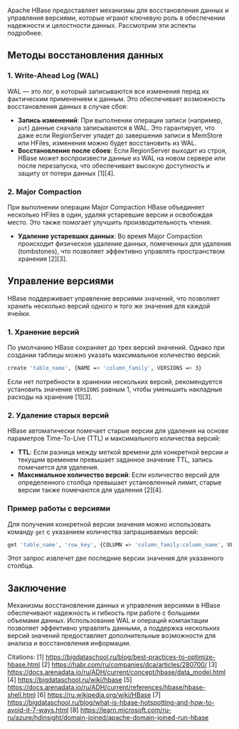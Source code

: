 Apache HBase предоставляет механизмы для восстановления данных и управления версиями, которые играют ключевую роль в обеспечении надежности и целостности данных. Рассмотрим эти аспекты подробнее.

## Методы восстановления данных

### 1. Write-Ahead Log (WAL)
WAL — это лог, в который записываются все изменения перед их фактическим применением к данным. Это обеспечивает возможность восстановления данных в случае сбоя:

- **Запись изменений**: При выполнении операции записи (например, `put`) данные сначала записываются в WAL. Это гарантирует, что даже если RegionServer упадет до завершения записи в MemStore или HFiles, изменения можно будет восстановить из WAL.
- **Восстановление после сбоев**: Если RegionServer выходит из строя, HBase может воспроизвести данные из WAL на новом сервере или после перезапуска, что обеспечивает высокую доступность и защиту от потери данных [1][4].

### 2. Major Compaction
При выполнении операции Major Compaction HBase объединяет несколько HFiles в один, удаляя устаревшие версии и освобождая место. Это также помогает улучшить производительность чтения.

- **Удаление устаревших данных**: Во время Major Compaction происходит физическое удаление данных, помеченных для удаления (tombstones), что позволяет эффективно управлять пространством хранения [2][3].

## Управление версиями

HBase поддерживает управление версиями значений, что позволяет хранить несколько версий одного и того же значения для каждой ячейки.

### 1. Хранение версий
По умолчанию HBase сохраняет до трех версий значений. Однако при создании таблицы можно указать максимальное количество версий:

```bash
create 'table_name', {NAME => 'column_family', VERSIONS => 3}
```

Если нет потребности в хранении нескольких версий, рекомендуется установить значение `VERSIONS` равным 1, чтобы уменьшить накладные расходы на хранение [1][3].

### 2. Удаление старых версий
HBase автоматически помечает старые версии для удаления на основе параметров Time-To-Live (TTL) и максимального количества версий:

- **TTL**: Если разница между меткой времени для конкретной версии и текущим временем превышает заданное значение TTL, запись помечается для удаления.
- **Максимальное количество версий**: Если количество версий для определенного столбца превышает установленный лимит, старые версии также помечаются для удаления [2][4].

### Пример работы с версиями
Для получения конкретной версии значения можно использовать команду `get` с указанием количества запрашиваемых версий:

```bash
get 'table_name', 'row_key', {COLUMN => 'column_family:column_name', VERSIONS => 2}
```

Этот запрос извлечет две последние версии значения для указанного столбца.

## Заключение

Механизмы восстановления данных и управления версиями в HBase обеспечивают надежность и гибкость при работе с большими объемами данных. Использование WAL и операций компактации позволяет эффективно управлять данными, а поддержка нескольких версий значений предоставляет дополнительные возможности для анализа и восстановления информации.

Citations:
[1] https://bigdataschool.ru/blog/best-practices-to-optimize-hbase.html
[2] https://habr.com/ru/companies/dca/articles/280700/
[3] https://docs.arenadata.io/ru/ADH/current/concept/hbase/data_model.html
[4] https://bigdataschool.ru/wiki/hbase
[5] https://docs.arenadata.io/ru/ADH/current/references/hbase/hbase-shell.html
[6] https://ru.wikipedia.org/wiki/HBase
[7] https://bigdataschool.ru/blog/what-is-hbase-hotspotting-and-how-to-avoid-it-7-ways.html
[8] https://learn.microsoft.com/ru-ru/azure/hdinsight/domain-joined/apache-domain-joined-run-hbase